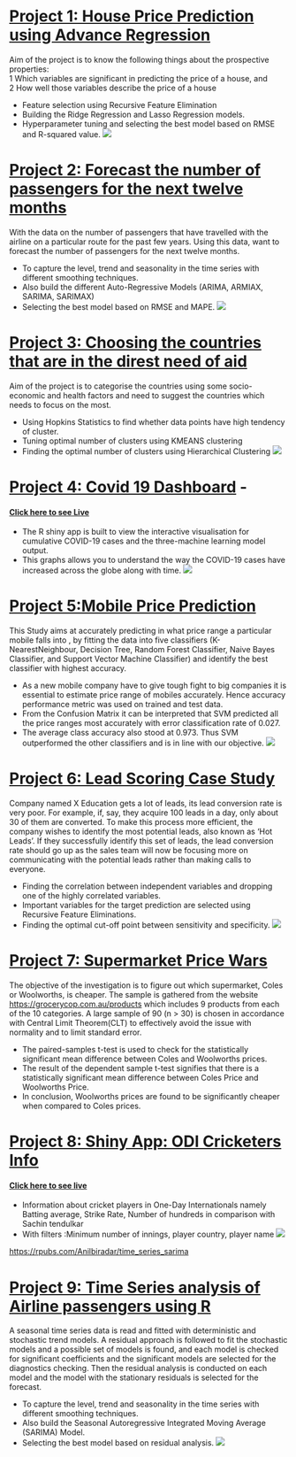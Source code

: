 # [Project 1: House Price Prediction using Advance Regression](https://github.com/Anilbiradar014/House-Price-Prediction-Using-Advance-Regression/blob/main/README.md)
Aim of the project is to know the following things about the prospective properties:<br/>
1 Which variables are significant in predicting the price of a house, and<br/>
2 How well those variables describe the price of a house
+ Feature selection using Recursive Feature Elimination 
+ Building the Ridge Regression and Lasso Regression models.
+ Hyperparameter tuning and selecting the best model based on RMSE and R-squared value.
![](/Images/Result_P1.png)


# [Project 2: Forecast the number of passengers for the next twelve months](https://github.com/Anilbiradar014/Forecast-the-number-of-passengers-for-the-next-twelve-months)

With the data on the number of passengers that have travelled with the airline on a particular route for the past few years. Using this data, want to forecast the number of passengers for the next twelve months.

+ To capture the level, trend and seasonality in the time series with different smoothing techniques.
+ Also build the different Auto-Regressive Models (ARIMA, ARMIAX, SARIMA, SARIMAX)
+ Selecting the best model based on RMSE and MAPE.
![](/Images/SARIMAX_P2.png)

# [Project 3: Choosing the countries that are in the direst need of aid](https://github.com/Anilbiradar014/choosing-the-countries-that-are-in-the-direst-need-of-aid.)
Aim of the project is to categorise the countries using some socio-economic and health factors and need to suggest the countries which needs to focus on the most.
* Using Hopkins Statistics to find whether data points have high tendency of cluster.
* Tuning optimal number of clusters using KMEANS clustering 
* Finding the optimal number of clusters using Hierarchical Clustering
![](/Images/Clustering_P3.png)

# [Project 4: Covid 19 Dashboard](https://github.com/Anilbiradar014/Covid-19-Dashboard-R-Shiny) - 
#### [Click here to see Live](https://anilbiradar.shinyapps.io/Covid19Dashboard/)
* The R shiny app is built to view the interactive visualisation for cumulative COVID-19 cases and the three-machine learning model output. 
* This graphs allows you to understand the way the COVID-19 cases have increased across the globe along with time.
![](/Images/Covid_P4.png)

# [Project 5:Mobile Price Prediction](https://github.com/Anilbiradar014/mobile-price-prediction)
This Study aims at accurately predicting in what price range a particular mobile falls into , by fitting the data into five classifiers (K-NearestNeighbour, Decision Tree, Random Forest Classifier, Naive Bayes Classifier, and Support Vector Machine Classifier) and identify the best classifier with highest accuracy.
* As a new mobile company have to give tough fight to big companies it is essential to estimate price range of mobiles accurately. Hence accuracy performance metric was used on trained and test data.
* From the Confusion Matrix it can be interpreted that SVM predicted all the price ranges most accurately with error classification rate of 0.027.
* The average class accuracy also stood at 0.973. Thus SVM outperformed the other classifiers and is in line with our objective.
![](/Images/Mobile_price_p5.png)

# [Project 6: Lead Scoring Case Study](https://github.com/Anilbiradar014/Lead-Scoring-Case-Study/blob/main/Lead_Scoring_Assignment.ipynb)
Company named X Education gets a lot of leads, its lead conversion rate is very poor. For example, if, say, they acquire 100 leads in a day, only about 30 of them are converted. To make this process more efficient, the company wishes to identify the most potential leads, also known as ‘Hot Leads’. If they successfully identify this set of leads, the lead conversion rate should go up as the sales team will now be focusing more on communicating with the potential leads rather than making calls to everyone.
* Finding the correlation between independent variables and dropping one of the highly correlated variables.
* Important variables for the target prediction are selected using Recursive Feature Eliminations.
* Finding the optimal cut-off point between sensitivity and specificity.
![](/Images/Lead_P5.png)

# [Project 7: Supermarket Price Wars](https://github.com/Anilbiradar014/Supermarket-Price-Wars)
The objective of the investigation is to figure out which supermarket, Coles or Woolworths, is cheaper. The sample is gathered from the website https://grocerycop.com.au/products which includes 9 products from each of the 10 categories. A large sample of 90 (n > 30) is chosen in accordance with Central Limit Theorem(CLT) to effectively avoid the issue with normality and to limit standard error. 
* The paired-samples t-test is used to check for the statistically significant mean difference between Coles and Woolworths prices. 
* The result of the dependent sample t-test signifies that there is a statistically significant mean difference between Coles Price and Woolworths Price.
* In conclusion, Woolworths prices are found to be significantly cheaper when compared to Coles prices. 

# [Project 8: Shiny App: ODI Cricketers Info](https://github.com/Anilbiradar014/ODI-Cricketers-Info-Shiny-App)
#### [Click here to see live](https://anilbiradar.shinyapps.io/CricketODIPlayersBattingDetails/)
* Information about cricket players in One-Day Internationals namely Batting average, Strike Rate, Number of hundreds in comparison with Sachin tendulkar
* With filters :Minimum number of innings, player country, player name
![](/Images/ODI_P8.png)



https://rpubs.com/Anilbiradar/time_series_sarima


# [Project 9: Time Series analysis of Airline passengers using R](https://rpubs.com/Anilbiradar/time_series_sarima)

A seasonal time series data is read and fitted with deterministic and stochastic trend models. A residual approach is followed to fit the stochastic models and a possible set of models is found, and each model is checked for significant coefficients and the significant models are selected for the diagnostics checking. Then the residual analysis is conducted on each model and the model with the stationary residuals is selected for the forecast.

+ To capture the level, trend and seasonality in the time series with different smoothing techniques.
+ Also build the Seasonal Autoregressive Integrated Moving Average (SARIMA) Model.
+ Selecting the best model based on residual analysis.
![](/Images/forecast_image.png)
